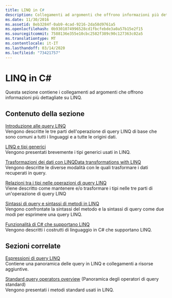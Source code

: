 ```yaml
---
title: LINQ in C#
description: Collegamenti ad argomenti che offrono informazioni più dettagliate su LINQ in C#.
ms.date: 11/30/2016
ms.assetid: 8eb3284f-0ab9-4cad-9216-2da58d9761a5
ms.openlocfilehash: 0b9301074996528cd1fbcfebde3a0a57b15e2f15
ms.sourcegitcommit: 7588136e355e10cbc2582f389c90c127363c02a5
ms.translationtype: MT
ms.contentlocale: it-IT
ms.lasthandoff: 03/14/2020
ms.locfileid: "73421757"
---
```

# <a name="linq-in-c"></a>LINQ in C\#

Questa sezione contiene i collegamenti ad argomenti che offrono informazioni più dettagliate su LINQ.

## <a name="in-this-section"></a>Contenuto della sezione

[Introduzione alle query LINQ](../programming-guide/concepts/linq/introduction-to-linq-queries.md)  
Vengono descritte le tre parti dell'operazione di query LINQ di base che sono comuni a tutti i linguaggi e a tutte le origini dati.  

[LINQ e tipi generici](../programming-guide/concepts/linq/linq-and-generic-types.md)  
Vengono presentati brevemente i tipi generici usati in LINQ.

[Trasformazioni dei dati con LINQData transformations with LINQ](../programming-guide/concepts/linq/data-transformations-with-linq.md)  
Vengono descritte le diverse modalità con le quali trasformare i dati recuperati in query.

[Relazioni tra i tipi nelle operazioni di query LINQ](../programming-guide/concepts/linq/type-relationships-in-linq-query-operations.md)  
Viene descritto come mantenere e/o trasformare i tipi nelle tre parti di un'operazione di query LINQ

[Sintassi di query e sintassi di metodi in LINQ](../programming-guide/concepts/linq/query-syntax-and-method-syntax-in-linq.md)  
Vengono confrontate la sintassi del metodo e la sintassi di query come due modi per esprimere una query LINQ.

[Funzionalità di C# che supportano LINQ](../programming-guide/concepts/linq/features-that-support-linq.md)  
Vengono descritti i costrutti di linguaggio in C# che supportano LINQ.

## <a name="related-sections"></a>Sezioni correlate

[Espressioni di query LINQ](index.md)  
Contiene una panoramica delle query in LINQ e collegamenti a risorse aggiuntive.

[Standard query operators overview](../programming-guide/concepts/linq/standard-query-operators-overview.md) (Panoramica degli operatori di query standard)  
Vengono presentati i metodi standard usati in LINQ.
